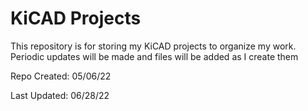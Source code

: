 # KiCAD Projects
This repository is for storing my KiCAD projects to organize my work. Periodic updates will be made and files will be added as I create them

Repo Created: 05/06/22

Last Updated: 06/28/22
